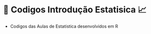 # :triangular_ruler: Codigos Introdução Estatisica  :chart_with_upwards_trend:

- Codigos das Aulas de Estatistica desenvolvidos em R

